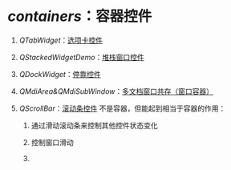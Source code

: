 # *containers*：容器控件

1. *QTabWidget*：[选项卡控件](../00-TabWidgetDemo.py)

2. *QStackedWidgetDemo*：[堆栈窗口控件](../01-StackedWidgetDemo.py)

3. *QDockWidget*：[停靠控件](../02-DockWidgetDemo.py)

4. *QMdiArea&QMdiSubWindow*：[多文档窗口共存（窗口容器）](../03-MultiWindowDemo.py)

5. *QScrollBar*：[滚动条控件](../04-ScrollBar) 不是容器，但能起到相当于容器的作用：

    1. 通过滑动滚动条来控制其他控件状态变化

    2. 控制窗口滑动

    3. 